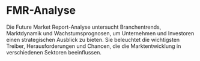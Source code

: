 # FMR-Analyse
Die Future Market Report-Analyse untersucht Branchentrends, Marktdynamik und Wachstumsprognosen, um Unternehmen und Investoren einen strategischen Ausblick zu bieten. Sie beleuchtet die wichtigsten Treiber, Herausforderungen und Chancen, die die Marktentwicklung in verschiedenen Sektoren beeinflussen.
